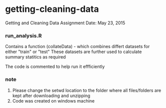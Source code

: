 # getting-cleaning-data
Getting and Cleaning Data Assignment
Date: May 23, 2015

### run_analysis.R
Contains a function (collateData) - which combines differt datasets for either "train" or "test"
These datasets are further used to calculate summary statitics as required

The code is commented to help run it effficiently

### note
1. Please change the setwd location to the folder where all files/folders are kept after downloading and unzipping
2. Code was created on windows machine


